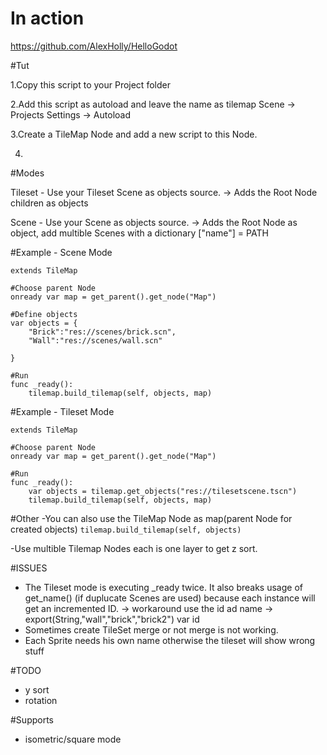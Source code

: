 # In action

https://github.com/AlexHolly/HelloGodot

#Tut

1.Copy this script to your Project folder

2.Add this script as autoload and leave the name as tilemap
	Scene -> Projects Settings -> Autoload
	
3.Create a TileMap Node and add a new script to this Node.
	
4.


#Modes

Tileset - Use your Tileset Scene as objects source. -> Adds the Root Node children as objects

Scene - Use your Scene as objects source. -> Adds the Root Node as object, add multible Scenes with a dictionary ["name"] = PATH

#Example - Scene Mode

```
extends TileMap

#Choose parent Node
onready var map = get_parent().get_node("Map")

#Define objects
var objects = {
	"Brick":"res://scenes/brick.scn",
	"Wall":"res://scenes/wall.scn"

}

#Run
func _ready():
	tilemap.build_tilemap(self, objects, map)

```


#Example - Tileset Mode

```
extends TileMap

#Choose parent Node
onready var map = get_parent().get_node("Map")

#Run
func _ready():
	var objects = tilemap.get_objects("res://tilesetscene.tscn")
	tilemap.build_tilemap(self, objects, map)

```

#Other
-You can also use the TileMap Node as map(parent Node for created objects) 
	```tilemap.build_tilemap(self, objects)```

-Use multible Tilemap Nodes each is one layer to get z sort.


#ISSUES

- The Tileset mode is executing _ready twice. It also breaks usage of get_name() (if duplucate Scenes are used) because each instance will get an incremented ID. 
 -> workaround use the id ad name -> export(String,"wall","brick","brick2") var id
- Sometimes create TileSet merge or not merge is not working.
- Each Sprite needs his own name otherwise the tileset will show wrong stuff

#TODO
- y sort
- rotation

#Supports
- isometric/square mode

